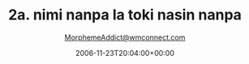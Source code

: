 ---
title: '2a. nimi nanpa la toki nasin nanpa'
posts: 1
hash: 't582'
author: 'MorphemeAddict@wmconnect.com'
date: 2006-11-23T20:04:00+00:00
sources:
  - http://forums.tokipona.org/viewtopic.php%3Ft=582.html
---